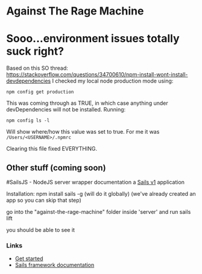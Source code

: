 # Against The Rage Machine

# Sooo...environment issues totally suck right?
Based on this SO thread: https://stackoverflow.com/questions/34700610/npm-install-wont-install-devdependencies
I checked my local node production mode using:

```console
npm config get production
```

This was coming through as TRUE, in which case anything under devDependencies will not be installed. Running:

```console
npm config ls -l
```

Will show where/how this value was set to true. For me it was `/Users/<USERNAME>/.npmrc`

Clearing this file fixed EVERYTHING.

## Other stuff (coming soon)

#SailsJS - NodeJS server wrapper documentation
a [Sails v1](https://sailsjs.com) application

Installation:
npm install sails -g (will do it globally)
(we've already created an app so you can skip that step)

go into the "against-the-rage-machine" folder inside 'server' and run
sails lift

you should be able to see it 

### Links

+ [Get started](https://sailsjs.com/get-started)
+ [Sails framework documentation](https://sailsjs.com/documentation)